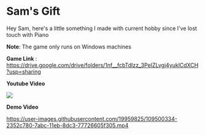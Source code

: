 # Sam's Gift

Hey Sam, here's a little something I made with current hobby since I've lost touch with Piano


**__Note__**: The game only runs on Windows machines

**Game Link** : https://drive.google.com/drive/folders/1nf__fcbTdIzz_3PeIZLvgj4yuklCdXCH?usp=sharing


**Youtube Video**


[![](http://img.youtube.com/vi/aSYrT2zAuyg/0.jpg)](http://www.youtube.com/watch?v=aSYrT2zAuyg "")


**Demo Video**

https://user-images.githubusercontent.com/19959825/109500334-2352c780-7abc-11eb-8dc3-77726605f305.mp4


